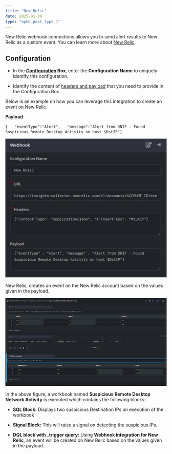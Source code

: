 ```yaml
---
title: "New Relic"
date: 2025-01-30
type: "epkb_post_type_1"
---
```


New Relic webhook connections allows you to send alert results to New Relic as a custom event. You can learn more about [New Relic](https://docs.newrelic.com/docs/telemetry-data-platform/ingest-apis/introduction-event-api/).

## **Configuration**

- In the **[Configuration](https://dnif.it/kb/uncategorized/configuring-automation/) Box**, enter the **Configuration Name** to uniquely identify this configuration.

- Identify the content of [headers and payload](https://docs.newrelic.com/docs/telemetry-data-platform/ingest-apis/introduction-event-api/) that you need to provide in the Configuration Box.  
    

Below is an example on how you can leverage this integration to create an event on New Relic.

**Payload**

```
{   "eventType":"Alert",   "message":"Alert from DNIF - Found Suspicious Remote Desktop Activity on host $DstIP"}
```

![image 1-Dec-22-2023-11-38-34-7481-AM](./Microsoft-team-img/new-relic-1.jpg)

New Relic, creates an event on the New Relic account based on the values given in the payload.

![image 2-Dec-22-2023-11-39-08-8242-AM](./Microsoft-team-img/new-relic-2.jpg)

In the above figure, a workbook named **Suspicious Remote Desktop Network Activity** is executed which contains the following blocks:

- **SQL Block:** Displays two suspicious Destination IPs on execution of the workbook

- **Signal Block:** This will raise a signal on detecting the suspicious IPs.

- **DQL block with \_trigger query:** Using **Webhook integration for New Relic**, an event will be created on New Relic based on the values given in the payload.
